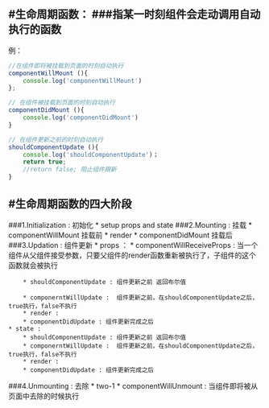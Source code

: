 #生命周期函数：
###指某一时刻组件会走动调用自动执行的函数
---
例：

```javascript
//在组件即将被挂载到页面的时刻自动执行
componentWillMount (){
	console.log('componentWillMount')
};
```
```javascript
// 在组件被挂载到页面的时刻自动执行
componentDidMount (){
	console.log('componentDidMount')
}
```
```javascript
// 在组件更新之前的时刻自动执行
shouldComponentUpdate (){
	console.log('shouldComponentUpdate')；
	return true;  
	//return false; 阻止组件跟新
}
```
#生命周期函数的四大阶段
----
###1.Initialization : 初始化
    * setup props and state	
###2.Mounting : 挂载
    * componentWillMount 挂载前
    * render
    * componentDidMount  挂载后
###3.Updation : 组件更新
    * props ：
	    * componentWillReceiveProps : 当一个组件从父组件接受参数，只要父组件的render函数重新被执行了，子组件的这个函数就会被执行

	    * shouldComponentUpdate : 组件更新之前 返回布尔值

	    * componerntWillUpdate :  组件更新之前，在shouldComponentUpdate之后，true执行，false不执行
	    * render :
	    * componentDidUpdate : 组件更新完成之后
    * state :
	    * shouldComponentUpdate : 组件更新之前 返回布尔值
	    * componerntWillUpdate :  组件更新之前，在shouldComponentUpdate之后，true执行，false不执行
	    * render :
	    * componentDidUpdate : 组件更新完成之后
		
###4.Unmounting : 去除
    * two-1
	* componentWillUnmount : 当组件即将被从页面中去除的时候执行
